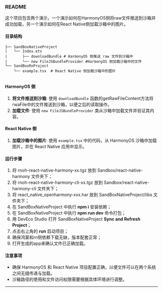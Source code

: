 ### README

这个项目包含两个演示，一个演示如何在HarmonyOS侧将raw文件推送到沙箱并成功加载，另一个演示如何在React Native侧加载沙箱中的图片。

#### 目录结构

```
├── SandBoxNativeProject
|   └── Index.ets  
|       ├── downloadBundle # HarmonyOS 侧推送 raw 文件到沙箱中
|       └── new FileJSBundleProvider #HarmonyOS 侧加载沙箱中的文件
└── SandBoxRnProject
    └── example.tsx  # React Native 侧加载沙箱中的图片
    
```

#### HarmonyOS 侧

1. **将文件推送到沙箱**: 使用 `downloadBundle` 函数的getRawFileContent方法将rwaFile中的文件推送到沙箱，以便之后的读取操作。
2. **加载文件**: 使用 `new FileJSBundleProvider` 类从沙箱中加载文件并验证其内容。

#### React Native 侧

1. **加载沙箱中的图片**: 使用 `example.tsx` 中的代码，从 HarmonyOS 沙箱中加载图片，并在 React Native 应用中显示。

#### 运行步骤

1. 将 rnoh-react-native-harmony-xx.tgz 放到 Sandbox/react-native-harmony 文件夹下；
2. 将 rnoh-react-native-harmony-cli-xx.tgz 放到 Sandbox/react-native-harmony-cli 文件夹下；
3. 将 react_native_openharmony-xxx.har 放到 SandBoxNativeProject/libs 文件夹下；
4. 在 SandBoxNativeProject 中执行 **npm i** 安装依赖；
5. 在 SandBoxNativeProject 中执行 **npm run dev** 命令打包；
6. 用 DevEco Studio 打开 SandBoxNativeProject **Sync and Refresh Project**；
7. 点击右上角的 **run** 启动项目；
8. 确保鸿蒙和rn侧依赖下载无缺，版本配套正常；
9. 打开生成的app来确认文件已正确加载。


#### 注意事项

- 确保 HarmonyOS 和 React Native 项目配置正确，以便文件可以在两个系统之间无缝传递与加载。
- 沙箱路径的使用和文件访问权限需要根据具体环境进行调整。

--- 
